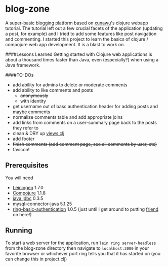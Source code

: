 # blog-zone

A super-basic blogging platform based on [xunawu](//www.xuan-wu.com)'s clojure webapp
tutorial. The tutorial left out a few crucial facets of the application (updating a
post, for example) and I tried to add some features like post navigation and commenting. 
I started this project to learn the basics of clojure / compojure 
web app development. It is a blast to work on. 

####Lessons Learned
Getting started with Clojure web applications is about a thousand times faster
than Java, even (especially?) when using a Java framework.

####TO-DOs
 + ~~add ability for admins to delete or moderate comments~~
 + add ability to like comments and posts
 	+ ~~anonymously~~
 	+ with identity
 + get username out of basc authentication header for adding posts and maybe comments
 + normalize comments table and add appropriate joins
 + add links from comments on a user-summary page back to the posts they refer to
 + clean & DRY up [views.clj](src/blog_zone/views.clj)
 + add footer
 + ~~finish comments (add comment page, see all comments by user, etc)~~
 + favicon!

## Prerequisites

You will need 
+ [Leiningen][1] 1.7.0
+ [Compojure][2] 1.1.8
+ [java.jdbc][3] 0.3.5
+ mysql-connector-java 5.1.25
+ [ring-basic-authentication][4] 1.0.5 (just until I get around to putting [friend][5] on here!)

[1]: https://github.com/technomancy/leiningen
[2]: https://github.com/weavejester/compojure
[3]: https://github.com/clojure/java.jdbc
[4]: https://github.com/remvee/ring-basic-authentication
[5]: https://github.com/cemerick/friend

## Running

To start a web server for the application, run ``lein ring server-headless``
from the blog-zone directory then navigate to ``localhost:3000`` in your 
favorite browser or whichever port ring tells you that it has
started on (you can change this in project.clj)
